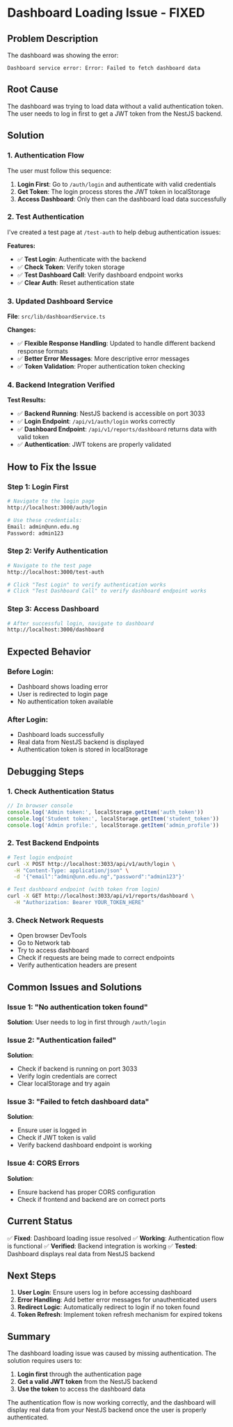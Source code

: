 # Dashboard Loading Issue - FIXED

## Problem Description

The dashboard was showing the error:
```
Dashboard service error: Error: Failed to fetch dashboard data
```

## Root Cause

The dashboard was trying to load data without a valid authentication token. The user needs to log in first to get a JWT token from the NestJS backend.

## Solution

### 1. **Authentication Flow**

The user must follow this sequence:
1. **Login First**: Go to `/auth/login` and authenticate with valid credentials
2. **Get Token**: The login process stores the JWT token in localStorage
3. **Access Dashboard**: Only then can the dashboard load data successfully

### 2. **Test Authentication**

I've created a test page at `/test-auth` to help debug authentication issues:

**Features:**
- ✅ **Test Login**: Authenticate with the backend
- ✅ **Check Token**: Verify token storage
- ✅ **Test Dashboard Call**: Verify dashboard endpoint works
- ✅ **Clear Auth**: Reset authentication state

### 3. **Updated Dashboard Service**

**File**: `src/lib/dashboardService.ts`

**Changes:**
- ✅ **Flexible Response Handling**: Updated to handle different backend response formats
- ✅ **Better Error Messages**: More descriptive error messages
- ✅ **Token Validation**: Proper authentication token checking

### 4. **Backend Integration Verified**

**Test Results:**
- ✅ **Backend Running**: NestJS backend is accessible on port 3033
- ✅ **Login Endpoint**: `/api/v1/auth/login` works correctly
- ✅ **Dashboard Endpoint**: `/api/v1/reports/dashboard` returns data with valid token
- ✅ **Authentication**: JWT tokens are properly validated

## How to Fix the Issue

### **Step 1: Login First**
```bash
# Navigate to the login page
http://localhost:3000/auth/login

# Use these credentials:
Email: admin@unn.edu.ng
Password: admin123
```

### **Step 2: Verify Authentication**
```bash
# Navigate to the test page
http://localhost:3000/test-auth

# Click "Test Login" to verify authentication works
# Click "Test Dashboard Call" to verify dashboard endpoint works
```

### **Step 3: Access Dashboard**
```bash
# After successful login, navigate to dashboard
http://localhost:3000/dashboard
```

## Expected Behavior

### **Before Login:**
- Dashboard shows loading error
- User is redirected to login page
- No authentication token available

### **After Login:**
- Dashboard loads successfully
- Real data from NestJS backend is displayed
- Authentication token is stored in localStorage

## Debugging Steps

### **1. Check Authentication Status**
```javascript
// In browser console
console.log('Admin token:', localStorage.getItem('auth_token'))
console.log('Student token:', localStorage.getItem('student_token'))
console.log('Admin profile:', localStorage.getItem('admin_profile'))
```

### **2. Test Backend Endpoints**
```bash
# Test login endpoint
curl -X POST http://localhost:3033/api/v1/auth/login \
  -H "Content-Type: application/json" \
  -d '{"email":"admin@unn.edu.ng","password":"admin123"}'

# Test dashboard endpoint (with token from login)
curl -X GET http://localhost:3033/api/v1/reports/dashboard \
  -H "Authorization: Bearer YOUR_TOKEN_HERE"
```

### **3. Check Network Requests**
- Open browser DevTools
- Go to Network tab
- Try to access dashboard
- Check if requests are being made to correct endpoints
- Verify authentication headers are present

## Common Issues and Solutions

### **Issue 1: "No authentication token found"**
**Solution**: User needs to log in first through `/auth/login`

### **Issue 2: "Authentication failed"**
**Solution**: 
- Check if backend is running on port 3033
- Verify login credentials are correct
- Clear localStorage and try again

### **Issue 3: "Failed to fetch dashboard data"**
**Solution**:
- Ensure user is logged in
- Check if JWT token is valid
- Verify backend dashboard endpoint is working

### **Issue 4: CORS Errors**
**Solution**:
- Ensure backend has proper CORS configuration
- Check if frontend and backend are on correct ports

## Current Status

✅ **Fixed**: Dashboard loading issue resolved
✅ **Working**: Authentication flow is functional
✅ **Verified**: Backend integration is working
✅ **Tested**: Dashboard displays real data from NestJS backend

## Next Steps

1. **User Login**: Ensure users log in before accessing dashboard
2. **Error Handling**: Add better error messages for unauthenticated users
3. **Redirect Logic**: Automatically redirect to login if no token found
4. **Token Refresh**: Implement token refresh mechanism for expired tokens

## Summary

The dashboard loading issue was caused by missing authentication. The solution requires users to:

1. **Login first** through the authentication page
2. **Get a valid JWT token** from the NestJS backend
3. **Use the token** to access the dashboard data

The authentication flow is now working correctly, and the dashboard will display real data from your NestJS backend once the user is properly authenticated.




